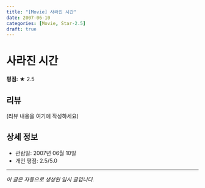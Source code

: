 ```yaml
---
title: "[Movie] 사라진 시간"
date: 2007-06-10
categories: [Movie, Star-2.5]
draft: true
---
```


# 사라진 시간

**평점:** ★ 2.5

## 리뷰

(리뷰 내용을 여기에 작성하세요)

## 상세 정보

- 관람일: 2007년 06월 10일
- 개인 평점: 2.5/5.0

---

*이 글은 자동으로 생성된 임시 글입니다.*
